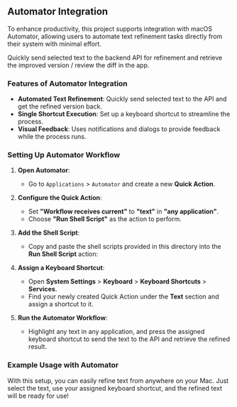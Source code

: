 
## Automator Integration

To enhance productivity, this project supports integration with macOS Automator, allowing users to automate text refinement tasks directly from their system with minimal effort. 

Quickly send selected text to the backend API for refinement and retrieve the improved version / review the diff in the app.

### Features of Automator Integration

- **Automated Text Refinement**: Quickly send selected text to the API and get the refined version back.
- **Single Shortcut Execution**: Set up a keyboard shortcut to streamline the process.
- **Visual Feedback**: Uses notifications and dialogs to provide feedback while the process runs.

### Setting Up Automator Workflow

1. **Open Automator**:
   - Go to `Applications` > `Automator` and create a new **Quick Action**.

2. **Configure the Quick Action**:
   - Set **"Workflow receives current"** to **"text"** in **"any application"**.
   - Choose **"Run Shell Script"** as the action to perform.

3. **Add the Shell Script**:
   - Copy and paste the shell scripts provided in this directory into the **Run Shell Script** action:

4. **Assign a Keyboard Shortcut**:
   - Open **System Settings** > **Keyboard** > **Keyboard Shortcuts** > **Services**.
   - Find your newly created Quick Action under the **Text** section and assign a shortcut to it.

5. **Run the Automator Workflow**:
   - Highlight any text in any application, and press the assigned keyboard shortcut to send the text to the API and retrieve the refined result.

### Example Usage with Automator

With this setup, you can easily refine text from anywhere on your Mac. Just select the text, use your assigned keyboard shortcut, and the refined text will be ready for use!
